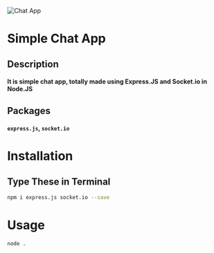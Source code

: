 ![Chat App](https://media.discordapp.net/attachments/1175722068646580224/1210594698532757534/chatapp.jpg?ex=65eb212b&is=65d8ac2b&hm=420128bb4e78fbb1dbb448403ef37aba83d0a2472f1a426cd193d56b9d26ff4c&=&format=webp&width=550&height=314)

# Simple Chat App

## Description

#### It is simple chat app, totally made using Express.JS and Socket.io in Node.JS

## Packages

#### `express.js`, `socket.io`

# Installation

## **Type These in Terminal**

```bash
npm i express.js socket.io --save
```

# Usage

```bash
node .
```
